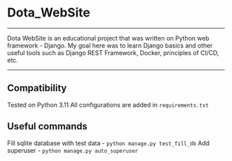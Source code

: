 # Dota_WebSite
___
Dota WebSite is an educational project that was written on Python web framework - Django. My goal here was to learn Django basics and other useful tools such as Django REST Framework, Docker, principles of CI/CD, etc.
___
## **Compatibility**
Tested on Python 3.11
All configurations are added in `requirements.txt`
## **Useful commands**
Fill sqlite database with test data - ```python manage.py test_fill_db```
Add superuser - ```python manage.py auto_superuser```
